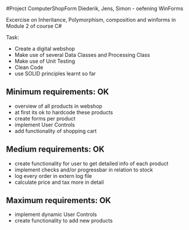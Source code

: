 #Project ComputerShopForm
Diederik, Jens, Simon - oefening WinForms


Excercise on Inheritance, Polymorphism, composition and winforms in Module 2 of course C#

Task:

- Create a digital webshop
- Make use of several Data Classes and Processing Class 
- Make use of Unit Testing
- Clean Code
- use SOLID principles learnt so far


Minimum requirements: OK
---------------------

- overview of all products in webshop
- at first its ok to hardcode these products
- create forms per product
- implement User Controls
- add functionality of shopping cart

Medium requirements: OK
--------------------

- create functionality for user to get detailed info of each product
- implement checks and/or progressbar in relation to stock
- log every order in extern log file
- calculate price and tax more in detail

Maximum requirements: OK
---------------------

- implement dynamic User Controls
- create functionality to add new products





